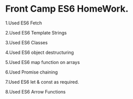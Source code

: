 # Front Camp ES6 HomeWork.


1.Used ES6 Fetch

2.Used ES6 Template Strings

3.Used ES6 Classes

4.Used ES6 object destructuring

5.Used ES6 map function on arrays

6.Used Promise chaining

7.Used ES6 let & const as required.

8.Used ES6 Arrow Functions

